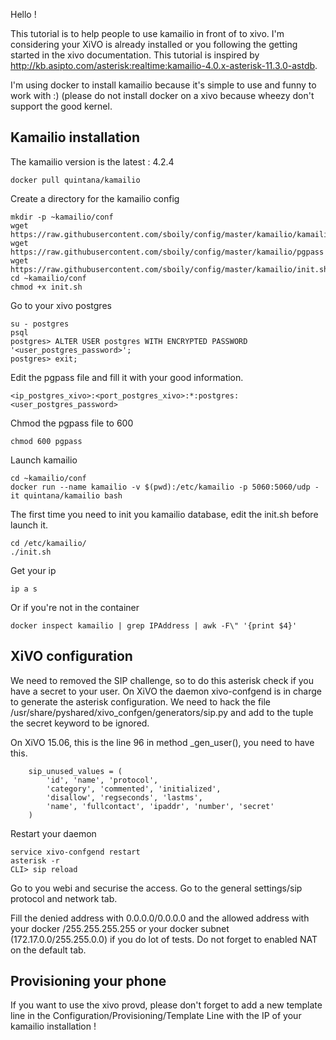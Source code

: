 Hello !

This tutorial is to help people to use kamailio in front of to xivo. I'm
considering your XiVO is already installed or you following the getting started
in the xivo documentation. This tutorial is inspired by
http://kb.asipto.com/asterisk:realtime:kamailio-4.0.x-asterisk-11.3.0-astdb.

I'm using docker to install kamailio because it's simple to use and funny to
work with :) (please do not install docker on a xivo because wheezy don't
support the good kernel.

Kamailio installation
---------------------

The kamailio version is the latest : 4.2.4

    docker pull quintana/kamailio

Create a directory for the kamailio config

    mkdir -p ~kamailio/conf
    wget https://raw.githubusercontent.com/sboily/config/master/kamailio/kamailio.cfg
    wget https://raw.githubusercontent.com/sboily/config/master/kamailio/pgpass
    wget https://raw.githubusercontent.com/sboily/config/master/kamailio/init.sh
    cd ~kamailio/conf
    chmod +x init.sh

Go to your xivo postgres

    su - postgres
    psql
    postgres> ALTER USER postgres WITH ENCRYPTED PASSWORD '<user_postgres_password>';
    postgres> exit;

Edit the pgpass file and fill it with your good information.

    <ip_postgres_xivo>:<port_postgres_xivo>:*:postgres:<user_postgres_password>

Chmod the pgpass file to 600

    chmod 600 pgpass

Launch kamailio

    cd ~kamailio/conf
    docker run --name kamailio -v $(pwd):/etc/kamailio -p 5060:5060/udp -it quintana/kamailio bash

The first time you need to init you kamailio database, edit the init.sh before
launch it.

    cd /etc/kamailio/
    ./init.sh

Get your ip

    ip a s

Or if you're not in the container

    docker inspect kamailio | grep IPAddress | awk -F\" '{print $4}'

XiVO configuration
------------------

We need to removed the SIP challenge, so to do this asterisk check if you have a
secret to your user. On XiVO the daemon xivo-confgend is in charge to generate
the asterisk configuration. We need to hack the file
/usr/share/pyshared/xivo_confgen/generators/sip.py and add to the tuple the
secret keyword to be ignored.

On XiVO 15.06, this is the line 96 in method _gen_user(), you need to have this.

        sip_unused_values = (
            'id', 'name', 'protocol',
            'category', 'commented', 'initialized',
            'disallow', 'regseconds', 'lastms',
            'name', 'fullcontact', 'ipaddr', 'number', 'secret'
        )

Restart your daemon

    service xivo-confgend restart
    asterisk -r
    CLI> sip reload

Go to you webi and securise the access. Go to the general settings/sip protocol
and network tab.

Fill the denied address with 0.0.0.0/0.0.0.0 and the allowed address with your
docker <ip>/255.255.255.255 or your docker subnet (172.17.0.0/255.255.0.0) if you
do lot of tests. Do not forget to enabled NAT on the default tab.

Provisioning your phone
-----------------------

If you want to use the xivo provd, please don't forget to add a new template
line in the Configuration/Provisioning/Template Line with the IP of your
kamailio installation !
